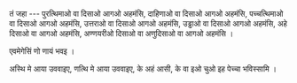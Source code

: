 तं जहा --- पुरत्थिमाओ वा दिसाओ आगओ अहमंसि,  दाहिणाओ वा दिसाओ आगओ अहमंसि, पच्चत्थिमाओ वा दिसाओ आगओ अहमंसि, उत्तराओ वा दिसाओ आगओ अहमंसि, उड्ढाओ वा दिसाओ आगओ अहमंसि, अहे दिसाओ वा आगओ अहमंसि, अण्णयरीओ दिसाओ वा अणुदिसाओ वा आगओ अहमंसि ।

एवमेगेसिं णो णायं भवइ । 

अस्थि मे आया उववाइए, णत्थि मे आया उववाइए, के अहं आसी, के वा इओ चुओ इह पेच्चा भविस्सामि ।